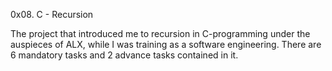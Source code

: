 0x08. C - Recursion

The project that introduced me to recursion in C-programming under the auspieces of ALX, while I was training as a software engineering.
There are 6 mandatory tasks and 2 advance tasks contained in it.
